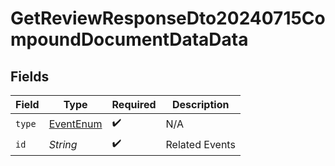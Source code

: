 # GetReviewResponseDto20240715CompoundDocumentDataData


## Fields

| Field                                             | Type                                              | Required                                          | Description                                       |
| ------------------------------------------------- | ------------------------------------------------- | ------------------------------------------------- | ------------------------------------------------- |
| `type`                                            | [EventEnum](../../models/components/EventEnum.md) | :heavy_check_mark:                                | N/A                                               |
| `id`                                              | *String*                                          | :heavy_check_mark:                                | Related Events                                    |